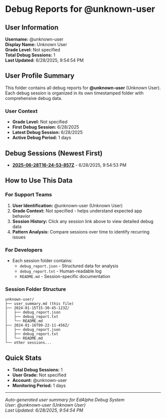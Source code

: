 # Debug Reports for @unknown-user

## User Information

**Username:** @unknown-user  
**Display Name:** Unknown User  
**Grade Level:** Not specified  
**Total Debug Sessions:** 1  
**Last Updated:** 6/28/2025, 9:54:54 PM

## User Profile Summary

This folder contains all debug reports for **@unknown-user** (Unknown User). Each debug session is organized in its own timestamped folder with comprehensive debug data.

### User Context
- **Grade Level:** Not specified
- **First Debug Session:** 6/28/2025
- **Latest Debug Session:** 6/28/2025
- **Active Debug Period:** 1 days

## Debug Sessions (Newest First)

- **[2025-06-28T16-24-53-857Z](2025-06-28T16-24-53-857Z/)** - 6/28/2025, 9:54:53 PM

## How to Use This Data

### For Support Teams
1. **User Identification:** @unknown-user (Unknown User)
2. **Grade Context:** Not specified - helps understand expected app behavior
3. **Session History:** Click any session link above to view detailed debug data
4. **Pattern Analysis:** Compare sessions over time to identify recurring issues

### For Developers
- Each session folder contains:
  - `debug_report.json` - Structured data for analysis
  - `debug_report.txt` - Human-readable log
  - `README.md` - Session-specific documentation

### Session Folder Structure
```
unknown-user/
├── user_summary.md (this file)
├── 2024-01-15T15-30-45-123Z/
│   ├── debug_report.json
│   ├── debug_report.txt
│   └── README.md
├── 2024-01-16T09-22-11-456Z/
│   ├── debug_report.json
│   ├── debug_report.txt
│   └── README.md
└── other sessions...
```

## Quick Stats

- **Total Debug Sessions:** 1
- **User Grade:** Not specified
- **Account:** @unknown-user
- **Monitoring Period:** 1 days

---
*Auto-generated user summary for EdAlpha Debug System*  
*User: @unknown-user (Unknown User)*  
*Last Updated: 6/28/2025, 9:54:54 PM*